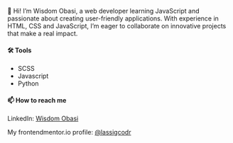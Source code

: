 👋 Hi! I’m Wisdom Obasi, a web developer learning JavaScript and passionate about creating user-friendly applications. With experience in HTML, CSS and JavaScript, I’m eager to collaborate on innovative projects that make a real impact.


#### 🛠 Tools 
- SCSS
- Javascript
- Python

#### 📫 How to reach me  
LinkedIn: [Wisdom Obasi](https://www.linkedin.com/in/wisdom-obasi-304b94331/)

My frontendmentor.io profile: [@lassigcodr](https://www.frontendmentor.io/profile/lassigcodr)
